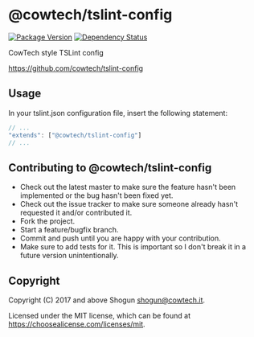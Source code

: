 # @cowtech/tslint-config

[![Package Version](https://img.shields.io/npm/v/@cowtech/tslint-config.svg)](https://npmjs.com/package/@cowtech/tslint-config)
[![Dependency Status](https://img.shields.io/gemnasium/github.com/cowtech/tslint-config.svg)](https://gemnasium.com/github.com/cowtech/tslint-config)

CowTech style TSLint config

https://github.com/cowtech/tslint-config

## Usage

In your tslint.json configuration file, insert the following statement:

```typescript
// ...
"extends": ["@cowtech/tslint-config"]
// ...
```

## Contributing to @cowtech/tslint-config

* Check out the latest master to make sure the feature hasn't been implemented or the bug hasn't been fixed yet.
* Check out the issue tracker to make sure someone already hasn't requested it and/or contributed it.
* Fork the project.
* Start a feature/bugfix branch.
* Commit and push until you are happy with your contribution.
* Make sure to add tests for it. This is important so I don't break it in a future version unintentionally.

## Copyright

Copyright (C) 2017 and above Shogun <shogun@cowtech.it>.

Licensed under the MIT license, which can be found at https://choosealicense.com/licenses/mit.
